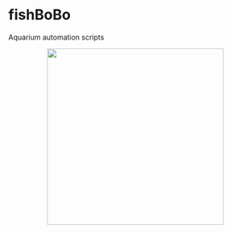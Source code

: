 # fishBoBo
Aquarium automation scripts


<p align="center">
  <img src="http://imgur.com/SlX0rql" width="350"/>
</p>
